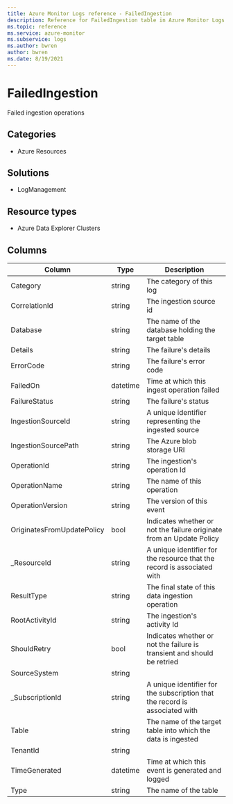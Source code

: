```yaml
---
title: Azure Monitor Logs reference - FailedIngestion
description: Reference for FailedIngestion table in Azure Monitor Logs.
ms.topic: reference
ms.service: azure-monitor
ms.subservice: logs
ms.author: bwren
author: bwren
ms.date: 8/19/2021
---
```


# FailedIngestion

 Failed ingestion operations

## Categories

- Azure Resources
## Solutions

- LogManagement
## Resource types

- Azure Data Explorer Clusters




## Columns

|Column|Type|Description|
|---|---|---|
|Category|string|The category of this log|
|CorrelationId|string|The ingestion source id|
|Database|string|The name of the database holding the target table|
|Details|string|The failure's details|
|ErrorCode|string|The failure's error code|
|FailedOn|datetime|Time at which this ingest operation failed|
|FailureStatus|string|The failure's status|
|IngestionSourceId|string|A unique identifier representing the ingested source|
|IngestionSourcePath|string|The Azure blob storage URI|
|OperationId|string|The ingestion's operation Id|
|OperationName|string|The name of this operation|
|OperationVersion|string|The version of this event|
|OriginatesFromUpdatePolicy|bool|Indicates whether or not the failure originate from an Update Policy|
|_ResourceId|string|A unique identifier for the resource that the record is associated with|
|ResultType|string|The final state of this data ingestion operation|
|RootActivityId|string|The ingestion's activity Id|
|ShouldRetry|bool|Indicates whether or not the failure is transient and should be retried|
|SourceSystem|string||
|_SubscriptionId|string|A unique identifier for the subscription that the record is associated with|
|Table|string|The name of the target table into which the data is ingested|
|TenantId|string||
|TimeGenerated|datetime|Time at which this event is generated and logged|
|Type|string|The name of the table|
